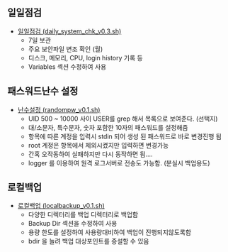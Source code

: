 ## 일일점검
* [일일점검 (daily_system_chk_v0.3.sh)](https://github.com/wlsejrdyd/scripts/blob/main/daily_system_chk_v0.3.sh)
  * 7일 보관
  * 주요 보안파일 변조 확인 (월)
  * 디스크, 메모리, CPU, login history 기록 등
  * Variables 섹션 수정하여 사용

## 패스워드난수 설정
* [난수설정 (randompw_v0.1.sh)](https://github.com/wlsejrdyd/scripts/blob/main/randompw_v0.1.sh)
  * UID 500 ~ 10000 사이 USER를 grep 해서 목록으로 보여준다. (선택지)
  * 대/소문자, 특수문자, 숫자 포함한 10자의 패스워드를 설정해줌
  * 항목에 따른 계정을 입력시 stdin 되어 생성 된 패스워드로 바로 변경진행 됨
  * root 계정은 항목에서 제외시켰지만 입력하면 변경가능
  * 간혹 오작동하여 실패하지만 다시 동작하면 됨....
  * logger 를 이용하여 원격 로그서버로 전송도 가능함. (분실시 백업용도)

## 로컬백업
* [로컬백업 (localbackup_v0.1.sh)](https://github.com/wlsejrdyd/scripts/blob/main/localbackup_v0.1.sh)
  * 다양한 디렉터리를 백업 디렉터리로 백업함
  * Backup Dir 섹션을 수정하여 사용
  * 용량 한도를 설정하여 사용량대비하여 백업이 진행되지않도록함
  * bdir 을 늘려 백업 대상포인트를 증설할 수 있음
